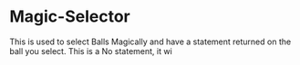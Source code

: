 # Magic-Selector
This is used to select Balls Magically and have a statement returned on the ball you select.
This is a No statement, it wi
